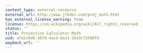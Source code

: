 ```yaml
---
content_type: external-resource
external_url: http://www.jtkdev.com/proj_math.html
has_external_license_warning: true
license: https://en.wikipedia.org/wiki/All_rights_reserved
status: ''
title: Projection Calculator Math
uid: a7a2c6db-367d-4acd-ba11-2ba3c72580f4
wayback_url: ''
---
```

